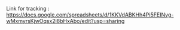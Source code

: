 Link for tracking : https://docs.google.com/spreadsheets/d/1KKVdABKHh4Pi5FEINvg-wMxmyrsKjwOqsx2i8bHxAbo/edit?usp=sharing
